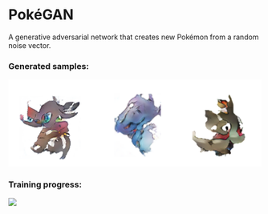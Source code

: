 # **PokéGAN**
A generative adversarial network that creates new Pokémon from a random noise vector.

### Generated samples:
<p align="center">
    <img src="Pokemon samples.png" width=600></br>
</p>


### Training progress:

![](training_progress.gif)
